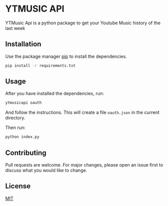# YTMUSIC API

YTMusic Api is a python package to get your Youtube Music history of the last week

## Installation

Use the package manager [pip](https://pip.pypa.io/en/stable/) to install the dependencies.

```bash
pip install -r requirements.txt
```

## Usage

After you have installed the dependencies, run:

```bash
ytmusicapi oauth
```

And follow the instructions. This will create a file `oauth.json` in the current directory.

Then run:

```bash
python index.py
```

## Contributing

Pull requests are welcome. For major changes, please open an issue first
to discuss what you would like to change.

## License

[MIT](https://choosealicense.com/licenses/mit/)
